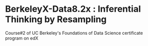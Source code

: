 # BerkeleyX-Data8.2x : Inferential Thinking by Resampling
Course#2 of UC Berkeley's Foundations of Data Science certificate program on edX
